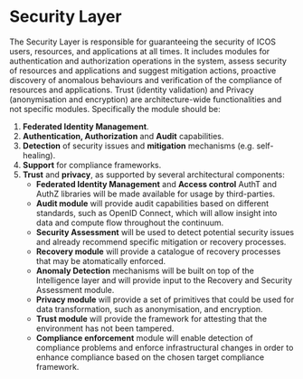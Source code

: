 # Security Layer
The Security Layer is responsible for guaranteeing the security of ICOS users, resources, and
applications at all times. It includes modules for authentication and authorization operations in the
system, assess security of resources and applications and suggest mitigation actions, proactive discovery
of anomalous behaviours and verification of the compliance of resources and applications. Trust
(identity validation) and Privacy (anonymisation and encryption) are architecture-wide functionalities
and not specific modules. Specifically the module should be:


1. **Federated Identity Management**.
2. **Authentication, Authorization** and **Audit** capabilities. 
3. **Detection** of security issues and **mitigation** mechanisms (e.g. self-healing). 
4. **Support** for compliance frameworks.
5. **Trust** and **privacy**, as supported by several architectural components:
	- **Federated Identity Management** and **Access control** AuthT and AuthZ libraries will be made available for usage by third-parties.
	- **Audit module** will provide audit capabilities based on different standards, such as OpenID Connect, which will allow insight into data and compute flow throughout the continuum.
	- **Security Assessment** will be used to detect potential security issues and already recommend specific mitigation or recovery processes.
	- **Recovery module** will provide a catalogue of recovery processes that may be atomatically enforced.
	- **Anomaly Detection** mechanisms will be built on top of the Intelligence layer and will provide input to the Recovery and Security Assessment module.
	- **Privacy module** will provide a set of primitives that could be used for data transformation, such as anonymisation, and encryption.
	- **Trust module** will provide the framework for attesting that the environment has not been tampered.
	- **Compliance enforcement** module will enable detection of compliance problems and enforce infrastructural changes in order to enhance compliance based on the chosen target compliance framework.
 
